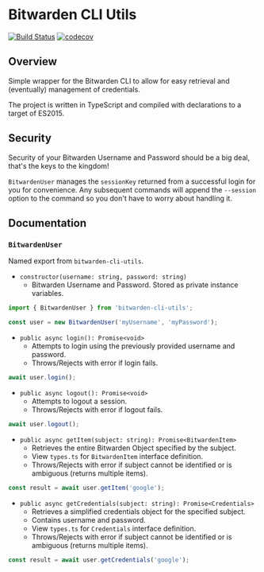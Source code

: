 # Bitwarden CLI Utils

[![Build Status](https://travis-ci.com/clflowers5/bitwarden-cli-utils.svg?branch=master)](https://travis-ci.com/clflowers5/bitwarden-cli-utils)
[![codecov](https://codecov.io/gh/clflowers5/bitwarden-cli-utils/branch/master/graph/badge.svg)](https://codecov.io/gh/clflowers5/bitwarden-cli-utils)

## Overview
Simple wrapper for the Bitwarden CLI to allow for easy retrieval and (eventually) management of credentials.

The project is written in TypeScript and compiled with declarations to a target of ES2015.

## Security
Security of your Bitwarden Username and Password should be a big deal, that's the keys to the kingdom!

`BitwardenUser` manages the `sessionKey` returned from a successful login for you for convenience. Any subsequent commands will append the `--session` option to the command so you don't have to worry about handling it.

## Documentation

### `BitwardenUser`
Named export from `bitwarden-cli-utils`.

* `constructor(username: string, password: string)`
  * Bitwarden Username and Password. Stored as private instance variables.

```typescript
import { BitwardenUser } from 'bitwarden-cli-utils';

const user = new BitwardenUser('myUsername', 'myPassword');
```

* `public async login(): Promise<void>`
  * Attempts to login using the previously provided username and password.
  * Throws/Rejects with error if login fails.

```typescript
await user.login();
```

* `public async logout(): Promise<void>`
  * Attempts to logout a session.
  * Throws/Rejects with error if logout fails.

```typescript
await user.logout();
```

* `public async getItem(subject: string): Promise<BitwardenItem>`
  * Retrieves the entire Bitwarden Object specified by the subject.
  * View `types.ts` for `BitwardenItem` interface definition.
  * Throws/Rejects with error if subject cannot be identified or is ambiguous (returns multiple items).

```typescript
const result = await user.getItem('google');
```

* `public async getCredentials(subject: string): Promise<Credentials>`
  * Retrieves a simplified credentials object for the specified subject.
  * Contains username and password.
  * View `types.ts` for `Credentials` interface definition.
  * Throws/Rejects with error if subject cannot be identified or is ambiguous (returns multiple items).

```typescript
const result = await user.getCredentials('google');
```
